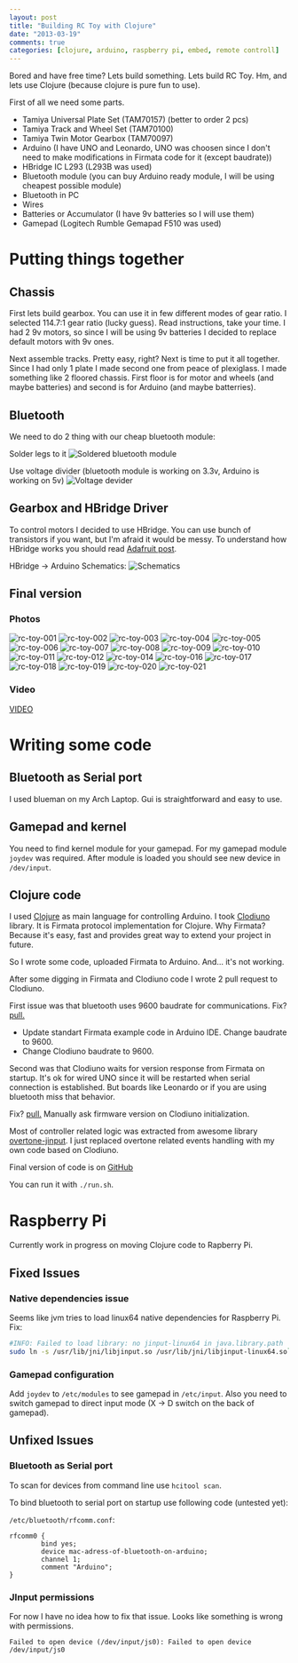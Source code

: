 ```yaml
---
layout: post
title: "Building RC Toy with Clojure"
date: "2013-03-19"
comments: true
categories: [clojure, arduino, raspberry pi, embed, remote controll]
---
```

Bored and have free time? Lets build something.
Lets build RC Toy. Hm, and lets use Clojure (because clojure is pure fun to use).

<!--more-->

First of all we need some parts.

* Tamiya Universal Plate Set (TAM70157) (better to order 2 pcs)
* Tamiya Track and Wheel Set (TAM70100)
* Tamiya Twin Motor Gearbox  (TAM70097)
* Arduino (I have UNO and Leonardo, UNO was choosen since I don't need to make modifications in Firmata code for it (except baudrate))
* HBridge IC L293 (L293B was used)
* Bluetooth module (you can buy Arduino ready module, I will be using cheapest possible module)
* Bluetooth in PC
* Wires
* Batteries or Accumulator (I have 9v batteries so I will use them)
* Gamepad (Logitech Rumble Gemapad F510 was used)

# Putting things together
## Chassis
First lets build gearbox. You can use it in few different modes of gear ratio. I selected 114.7:1 gear ratio (lucky guess).
Read instructions, take your time. I had 2 9v motors, so since I will be using 9v batteries I decided to replace default motors with 9v ones.

Next assemble tracks. Pretty easy, right? Next is time to put it all together. Since I had only 1 plate I made second one from peace of plexiglass.
I made something like 2 floored chassis. First floor is for motor and wheels (and maybe batteries) and second is for Arduino (and maybe batterries).

## Bluetooth
We need to do 2 thing with our cheap bluetooth module:

Solder legs to it
![Soldered bluetooth module](https://dl.dropbox.com/u/4109351/octopress/rc-toy/bluetooth-module-for-Arduino.jpg)

Use voltage divider (bluetooth module is working on 3.3v, Arduino is working on 5v)
![Voltage devider](https://dl.dropbox.com/u/4109351/octopress/rc-toy/bluetooth-module-for-Arduino.svg)

## Gearbox and HBridge Driver
To control motors I decided to use HBridge. You can use bunch of transistors if you want, but I'm afraid it would be messy.
To understand how HBridge works you should read [Adafruit post](http://learn.adafruit.com/adafruit-Arduino-lesson-15-dc-motor-reversing/overview).

HBridge -> Arduino Schematics:
![Schematics](https://dl.dropbox.com/u/4109351/octopress/rc-toy/arduino-and-hbridge-l293b-rc-toy.svg)

## Final version

### Photos
![rc-toy-001](https://dl.dropbox.com/u/4109351/octopress/rc-toy/photos/photo-001.jpg)
![rc-toy-002](https://dl.dropbox.com/u/4109351/octopress/rc-toy/photos/photo-002.jpg)
![rc-toy-003](https://dl.dropbox.com/u/4109351/octopress/rc-toy/photos/photo-003.jpg)
![rc-toy-004](https://dl.dropbox.com/u/4109351/octopress/rc-toy/photos/photo-004.jpg)
![rc-toy-005](https://dl.dropbox.com/u/4109351/octopress/rc-toy/photos/photo-005.jpg)
![rc-toy-006](https://dl.dropbox.com/u/4109351/octopress/rc-toy/photos/photo-006.jpg)
![rc-toy-007](https://dl.dropbox.com/u/4109351/octopress/rc-toy/photos/photo-007.jpg)
![rc-toy-008](https://dl.dropbox.com/u/4109351/octopress/rc-toy/photos/photo-008.jpg)
![rc-toy-009](https://dl.dropbox.com/u/4109351/octopress/rc-toy/photos/photo-009.jpg)
![rc-toy-010](https://dl.dropbox.com/u/4109351/octopress/rc-toy/photos/photo-010.jpg)
![rc-toy-011](https://dl.dropbox.com/u/4109351/octopress/rc-toy/photos/photo-011.jpg)
![rc-toy-012](https://dl.dropbox.com/u/4109351/octopress/rc-toy/photos/photo-012.jpg)
![rc-toy-014](https://dl.dropbox.com/u/4109351/octopress/rc-toy/photos/photo-014.jpg)
![rc-toy-016](https://dl.dropbox.com/u/4109351/octopress/rc-toy/photos/photo-016.jpg)
![rc-toy-017](https://dl.dropbox.com/u/4109351/octopress/rc-toy/photos/photo-017.jpg)
![rc-toy-018](https://dl.dropbox.com/u/4109351/octopress/rc-toy/photos/photo-018.jpg)
![rc-toy-019](https://dl.dropbox.com/u/4109351/octopress/rc-toy/photos/photo-019.jpg)
![rc-toy-020](https://dl.dropbox.com/u/4109351/octopress/rc-toy/photos/photo-020.jpg)
![rc-toy-021](https://dl.dropbox.com/u/4109351/octopress/rc-toy/photos/photo-021.jpg)

### Video
[VIDEO](https://dl.dropbox.com/u/4109351/octopress/rc-toy/video-1.flv)

# Writing some code
## Bluetooth as Serial port
I used blueman on my Arch Laptop. Gui is straightforward and easy to use.

## Gamepad and kernel
You need to find kernel module for your gamepad. For my gamepad module `joydev` was required.
After module is loaded you should see new device in `/dev/input`.

## Clojure code
I used [Clojure](http://clojure.org/) as main language for controlling Arduino. I took [Clodiuno](https://github.com/nakkaya/clodiuno) library.
It is Firmata protocol implementation for Clojure. Why Firmata? Because it's easy, fast and provides great way to extend your project in future.

So I wrote some code, uploaded Firmata to Arduino. And... it's not working.

After some digging in Firmata and Clodiuno code I wrote 2 pull request to Clodiuno.

First issue was that bluetooth uses 9600 baudrate for communications. Fix? [pull.](https://github.com/nakkaya/clodiuno/pull/5)

* Update standart Firmata example code in Arduino IDE. Change baudrate to 9600.
* Change Clodiuno baudrate to 9600.

Second was that Clodiuno waits for version response from Firmata on startup. It's ok for wired UNO since it will be restarted when serial connection is established.
But boards like Leonardo or if you are using bluetooth miss that behavior.

Fix? [pull.](https://github.com/nakkaya/clodiuno/pull/6) Manually ask firmware version on Clodiuno initialization.

Most of controller related logic was extracted from awesome library [overtone-jinput](https://github.com/gavilancomun/jinput-overtone).
I just replaced overtone related events handling with my own code based on Clodiuno.

Final version of code is on [GitHub](https://github.com/Gonzih/clj-arduino-rc-toy)

You can run it with `./run.sh`.

# Raspberry Pi

Currently work in progress on moving Clojure code to Rapberry Pi.

## Fixed Issues

### Native dependencies issue
Seems like jvm tries to load linux64 native dependencies for Raspberry Pi. Fix:

```sh
#INFO: Failed to load library: no jinput-linux64 in java.library.path
sudo ln -s /usr/lib/jni/libjinput.so /usr/lib/jni/libjinput-linux64.so`
```

### Gamepad configuration
Add `joydev` to `/etc/modules` to see gamepad in `/etc/input`.
Also you need to switch gamepad to direct input mode (X -> D switch on the back of gamepad).

## Unfixed Issues

### Bluetooth as Serial port
To scan for devices from command line use `hcitool scan`.

To bind bluetooth to serial port on startup use following code (untested yet):

`/etc/bluetooth/rfcomm.conf`:
```text
rfcomm0 {
        bind yes;
        device mac-adress-of-bluetooth-on-arduino;
        channel 1;
        comment "Arduino";
}
```

### JInput permissions
For now I have no idea how to fix that issue. Looks like something is wrong with permissions.
```
Failed to open device (/dev/input/js0): Failed to open device /dev/input/js0
```
